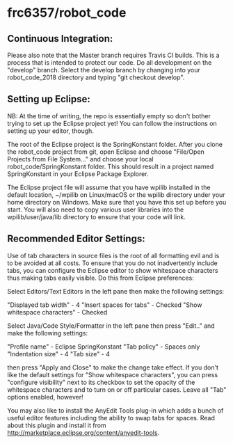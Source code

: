 # frc6357/robot_code


Continuous Integration:
-----------------------

Please also note that the Master branch requires Travis CI builds. This is a process that is intended to protect our code. Do all development on the "develop" branch. Select the develop branch by changing into your robot_code_2018 directory and typing "git checkout develop". 

Setting up Eclipse:
-------------------

NB: At the time of writing, the repo is essentially empty so don't bother trying to set up the Eclipse project yet! You can follow the instructions on setting up your editor, though.

The root of the Eclipse project is the SpringKonstant folder. After you clone the robot_code project from git, open Eclipse and choose "File/Open Projects from File System..." and choose your local robot_code/SpringKonstant folder. This should result in a project named SpringKonstant in your Eclipse Package Explorer.

The Eclipse project file will assume that you have wpilib installed in the default location, ~/wpilib on Linux/macOS or the wpilib directory under your home directory on Windows. Make sure that you have this set up before you start. You will also need to copy various user libraries into the wpilib/user/java/lib directory to ensure that your code will link.


Recommended Editor Settings:
----------------------------

Use of tab characters in source files is the root of all formatting evil and is to be avoided at all costs. To ensure that you do not inadvertently include tabs, you can configure the Eclipse editor to show whitespace characters thus making tabs easily visible. Do this from Eclipse preferences: 

Select Editors/Text Editors in the left pane then make the following settings:

"Displayed tab width"        - 4
"Insert spaces for tabs"     - Checked
"Show whitespace characters" - Checked

Select Java/Code Style/Formatter in the left pane then press "Edit.." and make the following settings:

"Profile name"              - Eclipse SpringKonstant
"Tab policy"                - Spaces only
"Indentation size"          - 4
"Tab size"                  - 4

 then press "Apply and Close" to make the change take effect. If you don't like the default settings for "Show whitespace characters", you can press "configure visibility" next to its checkbox to set the opacity of the whitespace characters and to turn on or off particular cases. Leave all "Tab" options enabled, however! 

You may also like to install the AnyEdit Tools plug-in which adds a bunch of useful editor features including the ability to swap tabs for spaces. Read about this plugin and install it from http://marketplace.eclipse.org/content/anyedit-tools.

